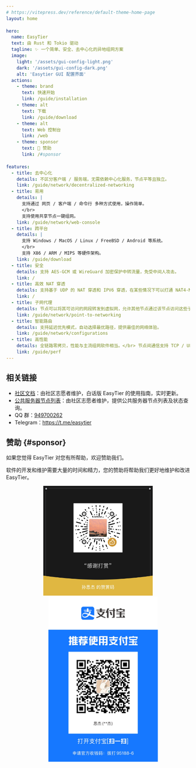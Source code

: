 ```yaml
---
# https://vitepress.dev/reference/default-theme-home-page
layout: home

hero:
  name: EasyTier
  text: 由 Rust 和 Tokio 驱动
  tagline: ✨ 一个简单、安全、去中心化的异地组网方案
  image:
    light: '/assets/gui-config-light.png'
    dark: '/assets/gui-config-dark.png'
    alt: 'Easytier GUI 配置界面'
  actions:
    - theme: brand
      text: 快速开始
      link: /guide/installation
    - theme: alt
      text: 下载
      link: /guide/download
    - theme: alt
      text: Web 控制台
      link: /web
    - theme: sponsor
      text: 💚 赞助
      link: /#sponsor

features:
  - title: 去中心化
    details: 不区分客户端 / 服务端，无需依赖中心化服务，节点平等且独立。
    link: /guide/network/decentralized-networking
  - title: 易用
    details: |
      支持通过 网页 / 客户端 / 命令行 多种方式使用，操作简单。
      </br>
      支持使用共享节点一键组网。
    link: /guide/network/web-console
  - title: 跨平台
    details: |
      支持 Windows / MacOS / Linux / FreeBSD / Android 等系统。
      </br>
      支持 X86 / ARM / MIPS 等硬件架构。
    link: /guide/download
  - title: 安全
    details: 支持 AES-GCM 或 WireGuard 加密保护中转流量，免受中间人攻击。
    link: /
  - title: 高效 NAT 穿透
    details: 支持基于 UDP 的 NAT 穿透和 IPV6 穿透，在某些情况下可以打通 NAT4-NAT4 的网络。
    link: /
  - title: 子网代理
    details: 节点可以将其可访问的网段转发到虚拟网，允许其他节点通过该节点访问这些子网。
    link: /guide/network/point-to-networking
  - title: 智能路由
    details: 支持延迟优先模式，自动选择最优路径，提供最佳的网络体验。
    link: /guide/network/configurations
  - title: 高性能
    details: 全链路零拷贝，性能与主流组网软件相当。</br> 节点间通信支持 TCP / UDP / QUIC / WG 等多种协议。
    link: /guide/perf
---
```


## 相关链接

- [社区文档](https://doc.oee.icu)：由社区志愿者维护，白话版 EasyTier 的使用指南，实时更新。
- [公共服务器节点列表](https://easytier.gd.nkbpal.cn/status/easytier)：由社区志愿者维护，提供公共服务器节点列表及状态查询。
- QQ 群：[949700262](https://qm.qq.com/q/wFoTUChqZW)
- Telegram：https://t.me/easytier

## 赞助 {#sponsor}

如果您觉得 EasyTier 对您有所帮助，欢迎赞助我们。

软件的开发和维护需要大量的时间和精力，您的赞助将帮助我们更好地维护和改进 EasyTier。

<div align="center">
  <img src="/assets/weixin.png" alt="微信" width="300" style="display: inline-block" />
  <img src="/assets/zhifubao.png" alt="支付宝" width="300" style="display: inline-block; margin-left: 2em"/>
</div>

<Home />
